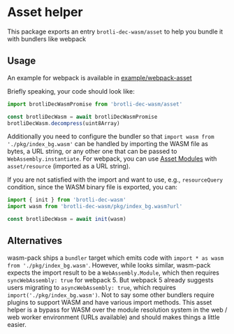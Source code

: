 # Asset helper

This package exports an entry `brotli-dec-wasm/asset` to help you bundle it with bundlers like webpack

## Usage

An example for webpack is available in [example/webpack-asset]

[example/webpack-asset]: example/webpack-asset

Briefly speaking, your code should look like:

```js
import brotliDecWasmPromise from 'brotli-dec-wasm/asset'

const brotliDecWasm = await brotliDecWasmPromise
brotliDecWasm.decompress(uint8Array)
```

Additionally you need to configure the bundler so that `import wasm from './pkg/index_bg.wasm'` can be handled by importing the WASM file as bytes, a URL string, or any other one that can be passed to `WebAssembly.instantiate`.
For webpack, you can use [Asset Modules] with `asset/resource` (imported as a URL string).

[Asset Modules]: https://webpack.js.org/guides/asset-modules/

If you are not satisfied with the import and want to use, e.g., `resourceQuery` condition, since the WASM binary file is exported, you can:

```js
import { init } from 'brotli-dec-wasm'
import wasm from 'brotli-dec-wasm/pkg/index_bg.wasm?url'

const brotliDecWasm = await init(wasm)
```

## Alternatives

wasm-pack ships a `bundler` target which emits code with `import * as wasm from './pkg/index_bg.wasm'`.
However, while looks similar, wasm-pack expects the import result to be a `WebAssembly.Module`, which then requires `syncWebAssembly: true` for webpack 5.
But webpack 5 already suggests users migrating to `asyncWebAssembly: true`, which requires `import('./pkg/index_bg.wasm')`.
Not to say some other bundlers require plugins to support WASM and have various import methods.
This asset helper is a bypass for WASM over the module resolution system in the web / web worker environment (URLs available) and should makes things a little easier.
